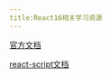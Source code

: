 ```yaml
---
title:React16相关学习资源
---
```


[官方文档](https://react.docschina.org/docs/hello-world.html)

[react-script文档](https://create-react-app.dev/docs/getting-started/)